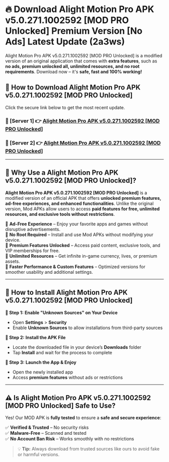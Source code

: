 # 🔥 Download Alight Motion Pro APK v5.0.271.1002592 [MOD PRO Unlocked] Premium Version [No Ads] Latest Update (2a3ws) 

Alight Motion Pro APK v5.0.271.1002592 [MOD PRO Unlocked] is a modified version of an original application that comes with **extra features**, such as **no ads, premium unlocked all, unlimited resources, and no root requirements**. Download now – it's **safe, fast and 100% working!**

## **📱 How to Download Alight Motion Pro APK v5.0.271.1002592 [MOD PRO Unlocked]**  

Click the secure link below to get the most recent update.  

 ### **📌 [Server 1] 👉** [Alight Motion Pro APK v5.0.271.1002592 [MOD PRO Unlocked]](https://apkcomod.com?title=Alight_Motion_Pro_APK_v5.0.271.1002592_[MOD_PRO_Unlocked])

 ### **📌 [Server 2] 👉** [Alight Motion Pro APK v5.0.271.1002592 [MOD PRO Unlocked]](https://apkcomod.com?title=Alight_Motion_Pro_APK_v5.0.271.1002592_[MOD_PRO_Unlocked])

---

## **🤖 Why Use a Alight Motion Pro APK v5.0.271.1002592 [MOD PRO Unlocked]?**  

**Alight Motion Pro APK v5.0.271.1002592 [MOD PRO Unlocked]** is a modified version of an official APK that offers **unlocked premium features, ad-free experiences, and enhanced functionalities**. Unlike the original version, Mod APKs allow users to access **paid features for free, unlimited resources, and exclusive tools without restrictions**.

🔽 **Ad-Free Experience** – Enjoy your favorite apps and games without disruptive advertisements.  
🔽 **No Root Required** – Install and use Mod APKs without modifying your device.  
🔽 **Premium Features Unlocked** – Access paid content, exclusive tools, and VIP memberships for free.  
🔽 **Unlimited Resources** – Get infinite in-game currency, lives, or premium assets.  
🔽 **Faster Performance & Custom Features** – Optimized versions for smoother usability and additional settings.  

---

## **🚀 How to Install Alight Motion Pro APK v5.0.271.1002592 [MOD PRO Unlocked]**  

**🔹 Step 1:** **Enable "Unknown Sources" on Your Device**  
- Open **Settings** > **Security**  
- Enable **Unknown Sources** to allow installations from third-party sources  

**🔹 Step 2:** **Install the APK File**  
- Locate the downloaded file in your device’s **Downloads** folder  
- Tap **Install** and wait for the process to complete  

**🔹 Step 3:** **Launch the App & Enjoy**  
- Open the newly installed app  
- Access **premium features** without ads or restrictions  

---

## **⚠️ Is Alight Motion Pro APK v5.0.271.1002592 [MOD PRO Unlocked] Safe to Use?**  

Yes! Our MOD APK is **fully tested** to ensure a **safe and secure experience**:

✅ **Verified & Trusted** – No security risks  
✅ **Malware-Free** – Scanned and tested  
✅ **No Account Ban Risk** – Works smoothly with no restrictions  

> 💡 **Tip:** Always download from trusted sources like ours to avoid fake or harmful versions.
